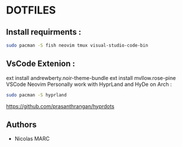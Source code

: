 # DOTFILES
## Install requirments :
```bash
sudo pacman -S fish neovim tmux visual-studio-code-bin
```

## VsCode Extenion :
ext install andrewberty.noir-theme-bundle
ext install mvllow.rose-pine
VSCode Neovim
Personally work with HyprLand and HyDe on Arch :
```bash
sudo pacman -S hyprland
```
https://github.com/prasanthrangan/hyprdots
## Authors
- Nicolas MARC
